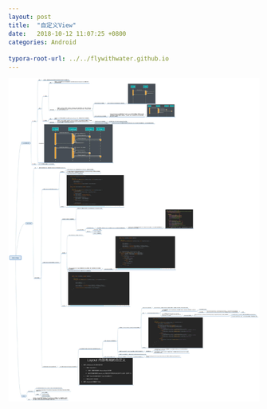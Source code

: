 ```yaml
---
layout: post
title:  "自定义View"
date:   2018-10-12 11:07:25 +0800
categories: Android

typora-root-url: ../../flywithwater.github.io
---
```


<img src="/assets/Android/自定义View.jpg" alt="img" style="zoom:150%;" />

